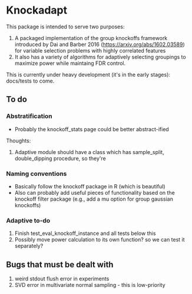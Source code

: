 # Knockadapt

This package is intended to serve two purposes:
1. A packaged implementation of the group knockoffs framework introduced by Dai and Barber 2016 (https://arxiv.org/abs/1602.03589) for variable selection problems with highly correlated features
2. It also has a variety of algorithms for adaptively selecting groupings to maximize power while maintaing FDR control.

This is currently under heavy development (it's in the early stages): docs/tests to come.

## To do

### Abstratification 

- Probably the knockoff_stats page could be better abstract-ified

Thoughts:
1. Adaptive module should have a class which has
sample_split, double_dipping procedure, so they're 

### Naming conventions

- Basically follow the knockoff package in R (which is beautiful)
- Also can probably add useful pieces of functionality based on the knockoff
filter package (e.g., add a mu option for group gaussian knockoffs)

### Adaptive to-do

1. Finish test_eval_knockoff_instance and all tests below this
2. Possibly move power calculation to its own function? so we can test it separately?

## Bugs that must be dealt with
1. weird stdout flush error in experiments
2. SVD error in multivariate normal sampling - 
this is low-priority